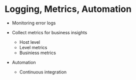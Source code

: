 # Logging, Metrics, Automation

-   Monitoring error logs
-   Collect metrics for business insights
    -   Host level
    -   Level metrics
    -   Businiess metrics

-   Automation
    -   Continuous integration


